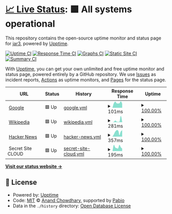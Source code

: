 # [📈 Live Status](https://capatres.com.ar): <!--live status--> **🟩 All systems operational**

This repository contains the open-source uptime monitor and status page for [jar3](https://capatres.com.ar), powered by [Upptime](https://github.com/upptime/upptime).

[![Uptime CI](https://github.com/jar3/upptime/workflows/Uptime%20CI/badge.svg)](https://github.com/jar3/upptime/actions?query=workflow%3A%22Uptime+CI%22)
[![Response Time CI](https://github.com/jar3/upptime/workflows/Response%20Time%20CI/badge.svg)](https://github.com/jar3/upptime/actions?query=workflow%3A%22Response+Time+CI%22)
[![Graphs CI](https://github.com/jar3/upptime/workflows/Graphs%20CI/badge.svg)](https://github.com/jar3/upptime/actions?query=workflow%3A%22Graphs+CI%22)
[![Static Site CI](https://github.com/jar3/upptime/workflows/Static%20Site%20CI/badge.svg)](https://github.com/jar3/upptime/actions?query=workflow%3A%22Static+Site+CI%22)
[![Summary CI](https://github.com/jar3/upptime/workflows/Summary%20CI/badge.svg)](https://github.com/jar3/upptime/actions?query=workflow%3A%22Summary+CI%22)

With [Upptime](https://upptime.js.org), you can get your own unlimited and free uptime monitor and status page, powered entirely by a GitHub repository. We use [Issues](https://github.com/jar3/upptime/issues) as incident reports, [Actions](https://github.com/jar3/upptime/actions) as uptime monitors, and [Pages](https://capatres.com.ar) for the status page.

<!--start: status pages-->
<!-- This summary is generated by Upptime (https://github.com/upptime/upptime) -->
<!-- Do not edit this manually, your changes will be overwritten -->
<!-- prettier-ignore -->
| URL | Status | History | Response Time | Uptime |
| --- | ------ | ------- | ------------- | ------ |
| <img alt="" src="https://icons.duckduckgo.com/ip3/www.google.com.ico" height="13"> [Google](https://www.google.com) | 🟩 Up | [google.yml](https://github.com/jar3/upptime/commits/HEAD/history/google.yml) | <details><summary><img alt="Response time graph" src="./graphs/google/response-time-week.png" height="20"> 101ms</summary><br><a href="https://jar3.github.io/upptime/history/google"><img alt="Response time 110" src="https://img.shields.io/endpoint?url=https%3A%2F%2Fraw.githubusercontent.com%2Fjar3%2Fupptime%2FHEAD%2Fapi%2Fgoogle%2Fresponse-time.json"></a><br><a href="https://jar3.github.io/upptime/history/google"><img alt="24-hour response time 156" src="https://img.shields.io/endpoint?url=https%3A%2F%2Fraw.githubusercontent.com%2Fjar3%2Fupptime%2FHEAD%2Fapi%2Fgoogle%2Fresponse-time-day.json"></a><br><a href="https://jar3.github.io/upptime/history/google"><img alt="7-day response time 101" src="https://img.shields.io/endpoint?url=https%3A%2F%2Fraw.githubusercontent.com%2Fjar3%2Fupptime%2FHEAD%2Fapi%2Fgoogle%2Fresponse-time-week.json"></a><br><a href="https://jar3.github.io/upptime/history/google"><img alt="30-day response time 113" src="https://img.shields.io/endpoint?url=https%3A%2F%2Fraw.githubusercontent.com%2Fjar3%2Fupptime%2FHEAD%2Fapi%2Fgoogle%2Fresponse-time-month.json"></a><br><a href="https://jar3.github.io/upptime/history/google"><img alt="1-year response time 110" src="https://img.shields.io/endpoint?url=https%3A%2F%2Fraw.githubusercontent.com%2Fjar3%2Fupptime%2FHEAD%2Fapi%2Fgoogle%2Fresponse-time-year.json"></a></details> | <details><summary><a href="https://jar3.github.io/upptime/history/google">100.00%</a></summary><a href="https://jar3.github.io/upptime/history/google"><img alt="All-time uptime 100.00%" src="https://img.shields.io/endpoint?url=https%3A%2F%2Fraw.githubusercontent.com%2Fjar3%2Fupptime%2FHEAD%2Fapi%2Fgoogle%2Fuptime.json"></a><br><a href="https://jar3.github.io/upptime/history/google"><img alt="24-hour uptime 100.00%" src="https://img.shields.io/endpoint?url=https%3A%2F%2Fraw.githubusercontent.com%2Fjar3%2Fupptime%2FHEAD%2Fapi%2Fgoogle%2Fuptime-day.json"></a><br><a href="https://jar3.github.io/upptime/history/google"><img alt="7-day uptime 100.00%" src="https://img.shields.io/endpoint?url=https%3A%2F%2Fraw.githubusercontent.com%2Fjar3%2Fupptime%2FHEAD%2Fapi%2Fgoogle%2Fuptime-week.json"></a><br><a href="https://jar3.github.io/upptime/history/google"><img alt="30-day uptime 100.00%" src="https://img.shields.io/endpoint?url=https%3A%2F%2Fraw.githubusercontent.com%2Fjar3%2Fupptime%2FHEAD%2Fapi%2Fgoogle%2Fuptime-month.json"></a><br><a href="https://jar3.github.io/upptime/history/google"><img alt="1-year uptime 99.99%" src="https://img.shields.io/endpoint?url=https%3A%2F%2Fraw.githubusercontent.com%2Fjar3%2Fupptime%2FHEAD%2Fapi%2Fgoogle%2Fuptime-year.json"></a></details>
| <img alt="" src="https://icons.duckduckgo.com/ip3/en.wikipedia.org.ico" height="13"> [Wikipedia](https://en.wikipedia.org) | 🟩 Up | [wikipedia.yml](https://github.com/jar3/upptime/commits/HEAD/history/wikipedia.yml) | <details><summary><img alt="Response time graph" src="./graphs/wikipedia/response-time-week.png" height="20"> 281ms</summary><br><a href="https://jar3.github.io/upptime/history/wikipedia"><img alt="Response time 182" src="https://img.shields.io/endpoint?url=https%3A%2F%2Fraw.githubusercontent.com%2Fjar3%2Fupptime%2FHEAD%2Fapi%2Fwikipedia%2Fresponse-time.json"></a><br><a href="https://jar3.github.io/upptime/history/wikipedia"><img alt="24-hour response time 699" src="https://img.shields.io/endpoint?url=https%3A%2F%2Fraw.githubusercontent.com%2Fjar3%2Fupptime%2FHEAD%2Fapi%2Fwikipedia%2Fresponse-time-day.json"></a><br><a href="https://jar3.github.io/upptime/history/wikipedia"><img alt="7-day response time 281" src="https://img.shields.io/endpoint?url=https%3A%2F%2Fraw.githubusercontent.com%2Fjar3%2Fupptime%2FHEAD%2Fapi%2Fwikipedia%2Fresponse-time-week.json"></a><br><a href="https://jar3.github.io/upptime/history/wikipedia"><img alt="30-day response time 143" src="https://img.shields.io/endpoint?url=https%3A%2F%2Fraw.githubusercontent.com%2Fjar3%2Fupptime%2FHEAD%2Fapi%2Fwikipedia%2Fresponse-time-month.json"></a><br><a href="https://jar3.github.io/upptime/history/wikipedia"><img alt="1-year response time 182" src="https://img.shields.io/endpoint?url=https%3A%2F%2Fraw.githubusercontent.com%2Fjar3%2Fupptime%2FHEAD%2Fapi%2Fwikipedia%2Fresponse-time-year.json"></a></details> | <details><summary><a href="https://jar3.github.io/upptime/history/wikipedia">100.00%</a></summary><a href="https://jar3.github.io/upptime/history/wikipedia"><img alt="All-time uptime 100.00%" src="https://img.shields.io/endpoint?url=https%3A%2F%2Fraw.githubusercontent.com%2Fjar3%2Fupptime%2FHEAD%2Fapi%2Fwikipedia%2Fuptime.json"></a><br><a href="https://jar3.github.io/upptime/history/wikipedia"><img alt="24-hour uptime 100.00%" src="https://img.shields.io/endpoint?url=https%3A%2F%2Fraw.githubusercontent.com%2Fjar3%2Fupptime%2FHEAD%2Fapi%2Fwikipedia%2Fuptime-day.json"></a><br><a href="https://jar3.github.io/upptime/history/wikipedia"><img alt="7-day uptime 100.00%" src="https://img.shields.io/endpoint?url=https%3A%2F%2Fraw.githubusercontent.com%2Fjar3%2Fupptime%2FHEAD%2Fapi%2Fwikipedia%2Fuptime-week.json"></a><br><a href="https://jar3.github.io/upptime/history/wikipedia"><img alt="30-day uptime 100.00%" src="https://img.shields.io/endpoint?url=https%3A%2F%2Fraw.githubusercontent.com%2Fjar3%2Fupptime%2FHEAD%2Fapi%2Fwikipedia%2Fuptime-month.json"></a><br><a href="https://jar3.github.io/upptime/history/wikipedia"><img alt="1-year uptime 100.00%" src="https://img.shields.io/endpoint?url=https%3A%2F%2Fraw.githubusercontent.com%2Fjar3%2Fupptime%2FHEAD%2Fapi%2Fwikipedia%2Fuptime-year.json"></a></details>
| <img alt="" src="https://icons.duckduckgo.com/ip3/news.ycombinator.com.ico" height="13"> [Hacker News](https://news.ycombinator.com) | 🟩 Up | [hacker-news.yml](https://github.com/jar3/upptime/commits/HEAD/history/hacker-news.yml) | <details><summary><img alt="Response time graph" src="./graphs/hacker-news/response-time-week.png" height="20"> 357ms</summary><br><a href="https://jar3.github.io/upptime/history/hacker-news"><img alt="Response time 342" src="https://img.shields.io/endpoint?url=https%3A%2F%2Fraw.githubusercontent.com%2Fjar3%2Fupptime%2FHEAD%2Fapi%2Fhacker-news%2Fresponse-time.json"></a><br><a href="https://jar3.github.io/upptime/history/hacker-news"><img alt="24-hour response time 373" src="https://img.shields.io/endpoint?url=https%3A%2F%2Fraw.githubusercontent.com%2Fjar3%2Fupptime%2FHEAD%2Fapi%2Fhacker-news%2Fresponse-time-day.json"></a><br><a href="https://jar3.github.io/upptime/history/hacker-news"><img alt="7-day response time 357" src="https://img.shields.io/endpoint?url=https%3A%2F%2Fraw.githubusercontent.com%2Fjar3%2Fupptime%2FHEAD%2Fapi%2Fhacker-news%2Fresponse-time-week.json"></a><br><a href="https://jar3.github.io/upptime/history/hacker-news"><img alt="30-day response time 356" src="https://img.shields.io/endpoint?url=https%3A%2F%2Fraw.githubusercontent.com%2Fjar3%2Fupptime%2FHEAD%2Fapi%2Fhacker-news%2Fresponse-time-month.json"></a><br><a href="https://jar3.github.io/upptime/history/hacker-news"><img alt="1-year response time 342" src="https://img.shields.io/endpoint?url=https%3A%2F%2Fraw.githubusercontent.com%2Fjar3%2Fupptime%2FHEAD%2Fapi%2Fhacker-news%2Fresponse-time-year.json"></a></details> | <details><summary><a href="https://jar3.github.io/upptime/history/hacker-news">100.00%</a></summary><a href="https://jar3.github.io/upptime/history/hacker-news"><img alt="All-time uptime 100.00%" src="https://img.shields.io/endpoint?url=https%3A%2F%2Fraw.githubusercontent.com%2Fjar3%2Fupptime%2FHEAD%2Fapi%2Fhacker-news%2Fuptime.json"></a><br><a href="https://jar3.github.io/upptime/history/hacker-news"><img alt="24-hour uptime 100.00%" src="https://img.shields.io/endpoint?url=https%3A%2F%2Fraw.githubusercontent.com%2Fjar3%2Fupptime%2FHEAD%2Fapi%2Fhacker-news%2Fuptime-day.json"></a><br><a href="https://jar3.github.io/upptime/history/hacker-news"><img alt="7-day uptime 100.00%" src="https://img.shields.io/endpoint?url=https%3A%2F%2Fraw.githubusercontent.com%2Fjar3%2Fupptime%2FHEAD%2Fapi%2Fhacker-news%2Fuptime-week.json"></a><br><a href="https://jar3.github.io/upptime/history/hacker-news"><img alt="30-day uptime 100.00%" src="https://img.shields.io/endpoint?url=https%3A%2F%2Fraw.githubusercontent.com%2Fjar3%2Fupptime%2FHEAD%2Fapi%2Fhacker-news%2Fuptime-month.json"></a><br><a href="https://jar3.github.io/upptime/history/hacker-news"><img alt="1-year uptime 100.00%" src="https://img.shields.io/endpoint?url=https%3A%2F%2Fraw.githubusercontent.com%2Fjar3%2Fupptime%2FHEAD%2Fapi%2Fhacker-news%2Fuptime-year.json"></a></details>
| <img alt="" src="https://icons.duckduckgo.com/ip3/null.ico" height="13"> Secret Site CLOUD | 🟩 Up | [secret-site-cloud.yml](https://github.com/jar3/upptime/commits/HEAD/history/secret-site-cloud.yml) | <details><summary><img alt="Response time graph" src="./graphs/secret-site-cloud/response-time-week.png" height="20"> 195ms</summary><br><a href="https://jar3.github.io/upptime/history/secret-site-cloud"><img alt="Response time 721" src="https://img.shields.io/endpoint?url=https%3A%2F%2Fraw.githubusercontent.com%2Fjar3%2Fupptime%2FHEAD%2Fapi%2Fsecret-site-cloud%2Fresponse-time.json"></a><br><a href="https://jar3.github.io/upptime/history/secret-site-cloud"><img alt="24-hour response time 224" src="https://img.shields.io/endpoint?url=https%3A%2F%2Fraw.githubusercontent.com%2Fjar3%2Fupptime%2FHEAD%2Fapi%2Fsecret-site-cloud%2Fresponse-time-day.json"></a><br><a href="https://jar3.github.io/upptime/history/secret-site-cloud"><img alt="7-day response time 195" src="https://img.shields.io/endpoint?url=https%3A%2F%2Fraw.githubusercontent.com%2Fjar3%2Fupptime%2FHEAD%2Fapi%2Fsecret-site-cloud%2Fresponse-time-week.json"></a><br><a href="https://jar3.github.io/upptime/history/secret-site-cloud"><img alt="30-day response time 209" src="https://img.shields.io/endpoint?url=https%3A%2F%2Fraw.githubusercontent.com%2Fjar3%2Fupptime%2FHEAD%2Fapi%2Fsecret-site-cloud%2Fresponse-time-month.json"></a><br><a href="https://jar3.github.io/upptime/history/secret-site-cloud"><img alt="1-year response time 721" src="https://img.shields.io/endpoint?url=https%3A%2F%2Fraw.githubusercontent.com%2Fjar3%2Fupptime%2FHEAD%2Fapi%2Fsecret-site-cloud%2Fresponse-time-year.json"></a></details> | <details><summary><a href="https://jar3.github.io/upptime/history/secret-site-cloud">100.00%</a></summary><a href="https://jar3.github.io/upptime/history/secret-site-cloud"><img alt="All-time uptime 99.96%" src="https://img.shields.io/endpoint?url=https%3A%2F%2Fraw.githubusercontent.com%2Fjar3%2Fupptime%2FHEAD%2Fapi%2Fsecret-site-cloud%2Fuptime.json"></a><br><a href="https://jar3.github.io/upptime/history/secret-site-cloud"><img alt="24-hour uptime 100.00%" src="https://img.shields.io/endpoint?url=https%3A%2F%2Fraw.githubusercontent.com%2Fjar3%2Fupptime%2FHEAD%2Fapi%2Fsecret-site-cloud%2Fuptime-day.json"></a><br><a href="https://jar3.github.io/upptime/history/secret-site-cloud"><img alt="7-day uptime 100.00%" src="https://img.shields.io/endpoint?url=https%3A%2F%2Fraw.githubusercontent.com%2Fjar3%2Fupptime%2FHEAD%2Fapi%2Fsecret-site-cloud%2Fuptime-week.json"></a><br><a href="https://jar3.github.io/upptime/history/secret-site-cloud"><img alt="30-day uptime 100.00%" src="https://img.shields.io/endpoint?url=https%3A%2F%2Fraw.githubusercontent.com%2Fjar3%2Fupptime%2FHEAD%2Fapi%2Fsecret-site-cloud%2Fuptime-month.json"></a><br><a href="https://jar3.github.io/upptime/history/secret-site-cloud"><img alt="1-year uptime 99.96%" src="https://img.shields.io/endpoint?url=https%3A%2F%2Fraw.githubusercontent.com%2Fjar3%2Fupptime%2FHEAD%2Fapi%2Fsecret-site-cloud%2Fuptime-year.json"></a></details>

<!--end: status pages-->

[**Visit our status website →**](https://capatres.com.ar)

## 📄 License

- Powered by: [Upptime](https://github.com/upptime/upptime)
- Code: [MIT](./LICENSE) © [Anand Chowdhary](https://anandchowdhary.com), supported by [Pabio](https://pabio.com)
- Data in the `./history` directory: [Open Database License](https://opendatacommons.org/licenses/odbl/1-0/)
